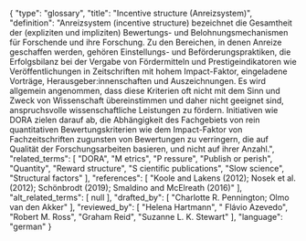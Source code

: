 {
    "type": "glossary",
    "title": "Incentive structure (Anreizsystem)",
    "definition": "Anreizsystem (incentive structure) bezeichnet die Gesamtheit der (expliziten und impliziten) Bewertungs- und Belohnungsmechanismen für Forschende und ihre Forschung. Zu den Bereichen, in denen Anreize geschaffen werden, gehören Einstellungs- und Beförderungspraktiken, die Erfolgsbilanz bei der Vergabe von Fördermitteln und Prestigeindikatoren wie Veröffentlichungen in Zeitschriften mit hohem Impact-Faktor, eingeladene Vorträge, Herausgeber:innenschaften und Auszeichnungen. Es wird allgemein angenommen, dass diese Kriterien oft nicht mit dem Sinn und Zweck von Wissenschaft übereinstimmen und daher nicht geeignet sind, anspruchsvolle wissenschaftliche Leistungen zu fördern. Initiativen wie DORA zielen darauf ab, die Abhängigkeit des Fachgebiets von rein quantitativen Bewertungskriterien wie dem Impact-Faktor von Fachzeitschriften zugunsten von Bewertungen zu verringern, die auf Qualität der Forschungsarbeiten basieren, und nicht auf ihrer Anzahl.",
    "related_terms": [
        "DORA",
        "M etrics",
        "P ressure",
        "Publish or perish",
        "Quantity",
        "Reward structure",
        "S cientific publications",
        "Slow science",
        "Structural factors"
    ],
    "references": [
        "Koole and Lakens (2012); Nosek et al. (2012); Schönbrodt (2019); Smaldino and McElreath (2016)"
    ],
    "alt_related_terms": [
        null
    ],
    "drafted_by": [
        "Charlotte R. Pennington; Olmo van den Akker"
    ],
    "reviewed_by": [
        "Helena Hartmann",
        " Flávio Azevedo",
        "Robert M. Ross",
        "Graham Reid",
        "Suzanne L. K. Stewart"
    ],
    "language": "german"
}
